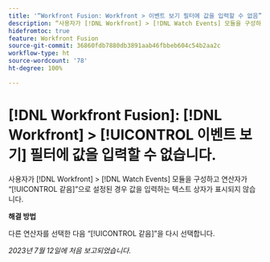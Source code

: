 ```yaml
---
title: '“Workfront Fusion: Workfront > 이벤트 보기 필터에 값을 입력할 수 없음”'
description: “사용자가 [!DNL Workfront] > [!DNL Watch Events] 모듈을 구성하고 연산자가 [!UICONTROL 같음]으로 설정된 경우 값을 입력하는 텍스트 상자가 표시되지 않습니다.”
hidefromtoc: true
feature: Workfront Fusion
source-git-commit: 36860fdb7880db3891aab46fbbeb604c54b2aa2c
workflow-type: ht
source-wordcount: '78'
ht-degree: 100%

---
```



# [!DNL Workfront Fusion]: [!DNL Workfront] > [!UICONTROL 이벤트 보기] 필터에 값을 입력할 수 없습니다.

사용자가 [!DNL Workfront] > [!DNL Watch Events] 모듈을 구성하고 연산자가 “[!UICONTROL 같음]”으로 설정된 경우 값을 입력하는 텍스트 상자가 표시되지 않습니다.

**해결 방법**

다른 연산자를 선택한 다음 “[!UICONTROL 같음]”을 다시 선택합니다.

_2023년 7월 12일에 처음 보고되었습니다._

